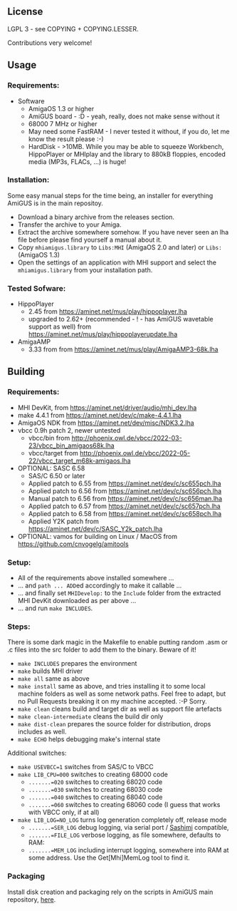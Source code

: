 ## License

LGPL 3 - see COPYING + COPYING.LESSER.

Contributions very welcome!

## Usage 
### Requirements:
* Software
  * AmigaOS 1.3 or higher
  * AmiGUS board - :D - yeah, really, does not make sense without it
  * 68000 7 MHz or higher
  * May need some FastRAM - I never tested it without, if you do, let me know the result please :-)
  * HardDisk - >10MB. While you may be able to squeeze Workbench, HippoPlayer or MHIplay and the library to 880kB floppies, encoded media (MP3s, FLACs, ...) is huge!
### Installation:
Some easy manual steps for the time being, an installer for everything AmiGUS is in the main repositoy.
* Download a binary archive from the releases section.
* Transfer the archive to your Amiga.
* Extract the archive somewhere somehow. If you have never seen an lha file before please find yourself a manual about it.
* Copy `mhiamigus.library` to `Libs:MHI` (AmigaOS 2.0 and later) or `Libs:` (AmigaOS 1.3)
* Open the settings of an application with MHI support and select the `mhiamigus.library` from your installation path.
### Tested Sofware:
* HippoPlayer
  * 2.45 from https://aminet.net/mus/play/hippoplayer.lha
  * upgraded to 2.62+ (recommended - ! - has AmiGUS wavetable support as well) from https://aminet.net/mus/play/hippoplayerupdate.lha
* AmigaAMP
  * 3.33 from from https://aminet.net/mus/play/AmigaAMP3-68k.lha

## Building
### Requirements:
* MHI DevKit, from https://aminet.net/driver/audio/mhi_dev.lha
* make 4.4.1 from https://aminet.net/dev/c/make-4.4.1.lha
* AmigaOS NDK from https://aminet.net/dev/misc/NDK3.2.lha
* vbcc 0.9h patch 2, newer untested
  * vbcc/bin from http://phoenix.owl.de/vbcc/2022-03-23/vbcc_bin_amigaos68k.lha
  * vbcc/target from http://phoenix.owl.de/vbcc/2022-05-22/vbcc_target_m68k-amigaos.lha
* OPTIONAL: SASC 6.58
  * SAS/C 6.50 or later
  * Applied patch to 6.55 from https://aminet.net/dev/c/sc655pch.lha
  * Applied patch to 6.56 from https://aminet.net/dev/c/sc656pch.lha
  * Manual patch to 6.56 from https://aminet.net/dev/c/sc656man.lha
  * Applied patch to 6.57 from https://aminet.net/dev/c/sc657pch.lha
  * Applied patch to 6.58 from https://aminet.net/dev/c/sc658pch.lha
  * Applied Y2K patch from https://aminet.net/dev/c/SASC_Y2k_patch.lha
* OPTIONAL: vamos for building on Linux / MacOS from https://github.com/cnvogelg/amitools

### Setup:
* All of the requirements above installed somewhere ...
* ... and `path ... ADD`ed accordingly to make it callable ...
* ... and finally set `MHIDevelop:` to the `Include` folder from the extracted MHI DevKit downloaded as per above ...
* ... and run `make INCLUDES`.

### Steps:

There is some dark magic in the Makefile to enable putting random .asm or .c files into the src folder to add them to the binary.
Beware of it!

* `make INCLUDES` prepares the environment
* `make` builds MHI driver
* `make all` same as above
* `make install` same as above, and tries installing it to some local machine folders as well as some network paths. Feel free to adapt, but no Pull Requests breaking it on my machine accepted. :-P Sorry.
* `make clean` cleans build and target dir as well as support file artefacts
* `make clean-intermediate` cleans the build dir only
* `make dist-clean` prepares the source folder for distribution, drops includes as well.
* `make ECHO` helps debugging make's internal state

Additional switches: 
* `make USEVBCC=1` switches from SAS/C to VBCC
* `make LIB_CPU=000` switches to creating 68000 code
  * `.......=020` switches to creating 68020 code
  * `.......=030` switches to creating 68030 code
  * `.......=040` switches to creating 68040 code
  * `.......=060` switches to creating 68060 code (I guess that works with VBCC only, if at all)
* `make LIB_LOG=NO_LOG` turns log generation completely off, release mode
  * `.......=SER_LOG` debug logging, via serial port / [Sashimi](https://aminet.net/dev/debug/Sashimi.lha) compatible, 
  * `.......=FILE_LOG` verbose logging, as file somewhere, defaults to RAM:
  * `.......=MEM_LOG` including interrupt logging, somewhere into RAM at some address. Use the Get[Mhi]MemLog tool to find it.

### Packaging

Install disk creation and packaging rely on the scripts in AmiGUS main repository, [here](https://github.com/necronomfive/AmiGUS-pub/tree/main/Software).